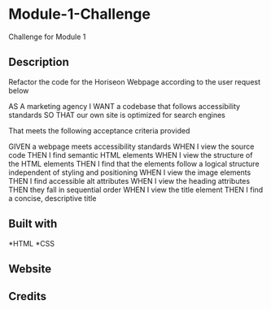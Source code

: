 # Module-1-Challenge
Challenge for Module 1

## Description
Refactor the code for the Horiseon Webpage according to the user request below

AS A marketing agency
I WANT a codebase that follows accessibility standards
SO THAT our own site is optimized for search engines

That meets the following acceptance criteria provided

GIVEN a webpage meets accessibility standards
WHEN I view the source code
THEN I find semantic HTML elements
WHEN I view the structure of the HTML elements
THEN I find that the elements follow a logical structure independent of styling and positioning
WHEN I view the image elements
THEN I find accessible alt attributes
WHEN I view the heading attributes
THEN they fall in sequential order
WHEN I view the title element
THEN I find a concise, descriptive title

## Built with
*HTML
*CSS

## Website


## Credits
